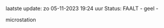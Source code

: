 laatste update: 
zo 05-11-2023 19:24   uur 
Status: FAALT - geel - 
<div class="service Y">microstation</div>